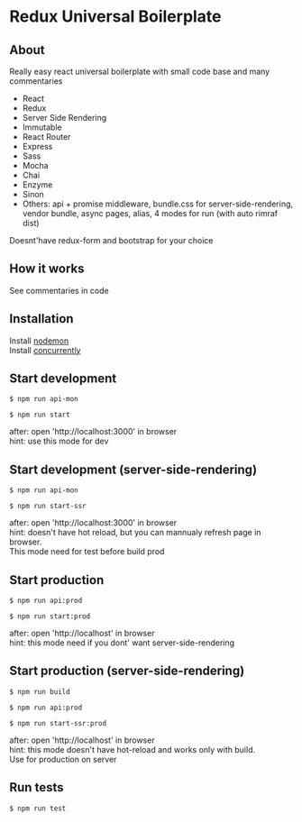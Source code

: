 Redux Universal Boilerplate
=========================

## About

Really easy react universal boilerplate with small code base and many commentaries

- React
- Redux
- Server Side Rendering
- Immutable
- React Router
- Express
- Sass
- Mocha
- Chai
- Enzyme
- Sinon
- Others: api + promise middleware, bundle.css for server-side-rendering, vendor bundle, async pages, alias, 4 modes for run (with auto rimraf dist)

Doesnt'have redux-form and bootstrap for your choice

## How it works

See commentaries in code

## Installation

Install [nodemon](https://github.com/remy/nodemon)<br />
Install [concurrently](https://github.com/kimmobrunfeldt/concurrently)

## Start development

```$ npm run api-mon```

```$ npm run start```

after: open 'http://localhost:3000' in browser<br />
hint: use this mode for dev

## Start development (server-side-rendering)

```$ npm run api-mon```

```$ npm run start-ssr```

after: open 'http://localhost:3000' in browser<br />
hint: doesn't have hot reload, but you can mannualy refresh page in browser.<br />
This mode need for test before build prod

## Start production

```$ npm run api:prod```

```$ npm run start:prod```

after: open 'http://localhost' in browser<br />
hint: this mode need if you dont' want server-side-rendering

## Start production (server-side-rendering)

```$ npm run build```

```$ npm run api:prod```

```$ npm run start-ssr:prod```

after: open 'http://localhost' in browser<br />
hint: this mode doesn't have hot-reload and works only with build.<br />
Use for production on server

## Run tests

```$ npm run test```
